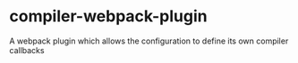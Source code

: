 # compiler-webpack-plugin
A webpack plugin which allows the configuration to define its own compiler callbacks
